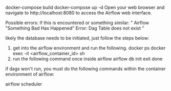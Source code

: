 

docker-compose build
docker-compose up -d
Open your web browser and navigate to http://localhost:8080 to access the Airflow web interface.


Possible errors:
if this is encountered or something similar:
" Airflow "Something Bad Has Happened" Error: Dag Table does not exist "

likely the database needs to be initiated, just follow the steps below:
1) get into the airflow environment and run the following.
    docker ps
    docker exec -it <airflow_container_id> sh
2) run the following command once inside airflow
    airflow db init
    exit
done

if dags won't run, you must do the following commands within the container environment of airflow:

airflow scheduler